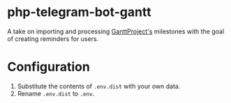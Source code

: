 # php-telegram-bot-gantt

A take on importing and processing [GanttProject's][1] milestones with the goal
of creating reminders for users.

[1]: https://www.ganttproject.biz/

# Configuration
1. Substitute the contents of `.env.dist` with your own data.
2. Rename `.env.dist` to `.env`.
